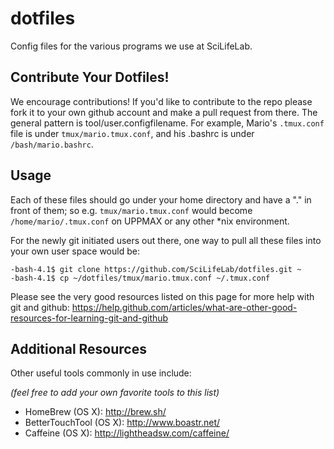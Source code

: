dotfiles
========

Config files for the various programs we use at SciLifeLab.


Contribute Your Dotfiles!
-------------------------

We encourage contributions! If you'd like to contribute to the repo please fork it to your own github account and make a pull request from there. The general pattern is tool/user.configfilename. For example, Mario's `.tmux.conf` file is under `tmux/mario.tmux.conf`, and his .bashrc is under `/bash/mario.bashrc`.

Usage
-----

Each of these files should go under your home directory and have a "." in front of them; so e.g. `tmux/mario.tmux.conf` would become `/home/mario/.tmux.conf` on UPPMAX or any other *nix environment.

For the newly git initiated users out there, one way to pull all these files into your own user space would be:

```
-bash-4.1$ git clone https://github.com/SciLifeLab/dotfiles.git ~
-bash-4.1$ cp ~/dotfiles/tmux/mario.tmux.conf ~/.tmux.conf
```

Please see the very good resources listed on this page for more help with git and github: https://help.github.com/articles/what-are-other-good-resources-for-learning-git-and-github


Additional Resources
--------------------

Other useful tools commonly in use include:

_(feel free to add your own favorite tools to this list)_

  - HomeBrew (OS X): http://brew.sh/
  - BetterTouchTool (OS X): http://www.boastr.net/
  - Caffeine (OS X): http://lightheadsw.com/caffeine/

